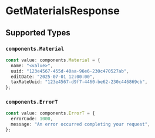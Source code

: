 # GetMaterialsResponse


## Supported Types

### `components.Material`

```typescript
const value: components.Material = {
  name: "<value>",
  uuid: "123e4567-455d-40aa-96e6-230c470527ab",
  editDate: "2025-07-01 12:00:00",
  taxRateUuid: "123e4567-d9f7-4460-be62-230c446869cb",
};
```

### `components.ErrorT`

```typescript
const value: components.ErrorT = {
  errorCode: 1000,
  message: "An error occurred completing your request",
};
```


